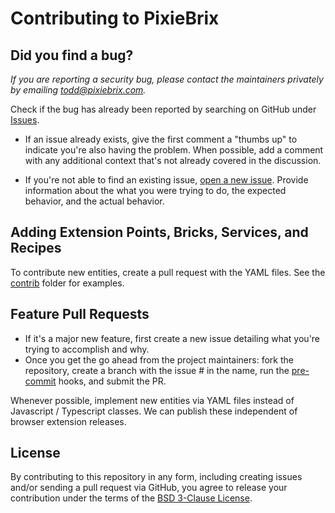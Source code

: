 # Contributing to PixieBrix

## Did you find a bug?

*If you are reporting a security bug, please contact the maintainers privately
by emailing todd@pixiebrix.com.*

Check if the bug has already been reported by searching on GitHub under [Issues](https://github.com/pixiebrix/pixiebrix-extension/issues).

* If an issue already exists, give the first comment a "thumbs up" to indicate you're also having the problem.
When possible, add a comment with any additional context that's not already covered in the discussion.

* If you're not able to find an existing issue, [open a new issue](https://github.com/pixiebrix/pixiebrix-extension/issues/new).
Provide information about the what you were trying to do, the expected behavior, and the actual behavior.


## Adding Extension Points, Bricks, Services, and Recipes

To contribute new entities, create a pull request with the YAML files. See the
[contrib](https://github.com/pixiebrix/pixiebrix-extension/tree/master/contrib) folder
for examples.

## Feature Pull Requests

* If it's a major new feature, first create a new issue detailing what you're trying
to accomplish and why.
* Once you get the go ahead from the project maintainers: fork the repository,
create a branch with the issue # in the name, run the [pre-commit](https://pre-commit.com/)
hooks, and submit the PR.

Whenever possible, implement new entities via YAML files instead of
Javascript / Typescript classes. We can publish these independent of browser
extension releases.

## License

By contributing to this repository in any form, including creating issues and/or sending
a pull request via GitHub, you agree to release your contribution under the terms of the
[BSD 3-Clause License](https://github.com/pixiebrix/pixiebrix-browser/blob/master/LICENSE).
